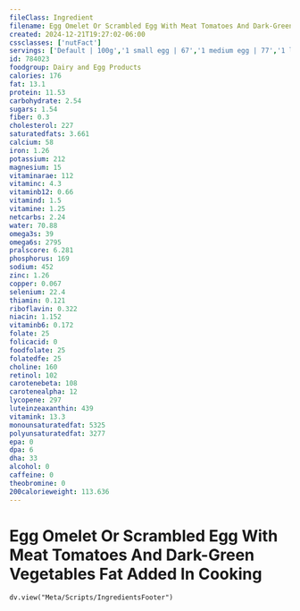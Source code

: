 ```yaml
---
fileClass: Ingredient
filename: Egg Omelet Or Scrambled Egg With Meat Tomatoes And Dark-Green Vegetables Fat Added In Cooking
created: 2024-12-21T19:27:02-06:00
cssclasses: ['nutFact']
servings: ['Default | 100g','1 small egg | 67','1 medium egg | 77','1 large egg | 88','1 extra large egg | 99','1 jumbo egg | 111','1 egg, ns as to size | 88','1 cup | 201']
id: 784023
foodgroup: Dairy and Egg Products 
calories: 176
fat: 13.1
protein: 11.53
carbohydrate: 2.54
sugars: 1.54
fiber: 0.3
cholesterol: 227
saturatedfats: 3.661
calcium: 58
iron: 1.26
potassium: 212
magnesium: 15
vitaminarae: 112
vitaminc: 4.3
vitaminb12: 0.66
vitamind: 1.5
vitamine: 1.25
netcarbs: 2.24
water: 70.88
omega3s: 39
omega6s: 2795
pralscore: 6.281
phosphorus: 169
sodium: 452
zinc: 1.26
copper: 0.067
selenium: 22.4
thiamin: 0.121
riboflavin: 0.322
niacin: 1.152
vitaminb6: 0.172
folate: 25
folicacid: 0
foodfolate: 25
folatedfe: 25
choline: 160
retinol: 102
carotenebeta: 108
carotenealpha: 12
lycopene: 297
luteinzeaxanthin: 439
vitamink: 13.3
monounsaturatedfat: 5325
polyunsaturatedfat: 3277
epa: 0
dpa: 6
dha: 33
alcohol: 0
caffeine: 0
theobromine: 0
200calorieweight: 113.636
---
```


# Egg Omelet Or Scrambled Egg With Meat Tomatoes And Dark-Green Vegetables Fat Added In Cooking

```dataviewjs
dv.view("Meta/Scripts/IngredientsFooter")
```